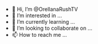 - 👋 Hi, I’m @OrellanaRushTV
- 👀 I’m interested in ...
- 🌱 I’m currently learning ...
- 💞️ I’m looking to collaborate on ...
- 📫 How to reach me ...

<!---
OrellanaRushTV/OrellanaRushTV is a ✨ special ✨ repository because its `README.md` (this file) appears on your GitHub profile.
You can click the Preview link to take a look at your changes.
--->
